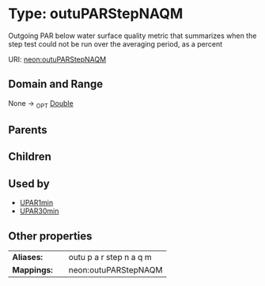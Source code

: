 
# Type: outuPARStepNAQM


Outgoing PAR below water surface quality metric that summarizes when the step test could not be run over the averaging period, as a percent

URI: [neon:outuPARStepNAQM](https://data.neonscience.org/outuPARStepNAQM)


## Domain and Range

None ->  <sub>OPT</sub> [Double](types/Double.md)

## Parents


## Children


## Used by

 * [UPAR1min](UPAR1min.md)
 * [UPAR30min](UPAR30min.md)

## Other properties

|  |  |  |
| --- | --- | --- |
| **Aliases:** | | outu p a r step n a q m |
| **Mappings:** | | neon:outuPARStepNAQM |

